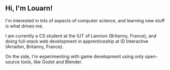 ## Hi, I'm Louarn!

I'm interested in lots of aspects of computer science, and learning new stuff is what drives me.

I am currently a CS student at the IUT of Lannion (Britanny, France), and doing full-stack web development in apprenticeship at ID Interactive (Arradon, Britanny, France).

On the side, I'm experimenting with game development using only open-source tools, like Godot and Blender.

<!---
L0UARN/L0UARN is a ✨ special ✨ repository because its `README.md` (this file) appears on your GitHub profile.
You can click the Preview link to take a look at your changes.
--->
